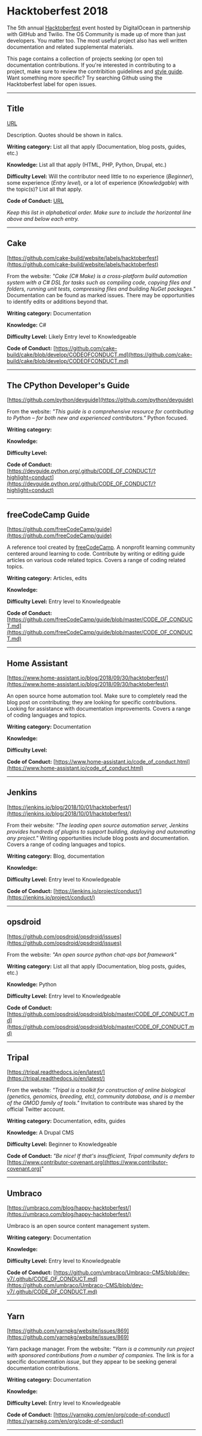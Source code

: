 # Hacktoberfest 2018
The 5th annual [Hacktoberfest](https://hacktoberfest.digitalocean.com) event hosted by DigitalOcean in partnership with GitHub and Twilio. The OS Community is made up of more than just developers. You matter too. The most useful project also has well written documentation and related supplemental materials.

This page contains a collection of projects seeking (or open to) documentation contributions. If you're interested in contributing to a project, make sure to review the contribition guidelines and [style guide](/styleguides.md). Want something more specific? Try searching Github using the Hacktoberfest label for open issues.

---

## Title
[URL](URL)

Description. Quotes should be shown in italics.  

**Writing category:** List all that apply (Documentation, blog posts, guides, etc.)

**Knowledge:** List all that apply (HTML, PHP, Python, Drupal, etc.)

**Difficulty Level:** Will the contributor need little to no experience (*Beginner*), some experience (*Entry level*), or a lot of experience (*Knowledgable*) with the topic(s)? List all that apply.

**Code of Conduct:** [URL](URL)

*Keep this list in alphabetical order. Make sure to include the horizontal line above and below each entry.*

___

## Cake
[https://github.com/cake-build/website/labels/hacktoberfest](https://github.com/cake-build/website/labels/hacktoberfest)

From the website: *"Cake (C# Make) is a cross-platform build automation system with a C# DSL for tasks such as compiling code, copying files and folders, running unit tests, compressing files and building NuGet packages."* Documentation can be found as marked issues. There may be opportunities to identify edits or additions beyond that.  

**Writing category:** Documentation

**Knowledge:** C#

**Difficulty Level:** Likely Entry level to Knowledgeable 

**Code of Conduct:** [https://github.com/cake-build/cake/blob/develop/CODEOFCONDUCT.md](https://github.com/cake-build/cake/blob/develop/CODEOFCONDUCT.md)

---

## The CPython Developer's Guide
[https://github.com/python/devguide](https://github.com/python/devguide)

From the website: *"This guide is a comprehensive resource for contributing to Python – for both new and experienced contributors."* Python focused. 

**Writing category:** 

**Knowledge:**

**Difficulty Level:**

**Code of Conduct:**  [https://devguide.python.org/.github/CODE_OF_CONDUCT/?highlight=conduct](https://devguide.python.org/.github/CODE_OF_CONDUCT/?highlight=conduct)


---

## freeCodeCamp Guide
[https://github.com/freeCodeCamp/guide](https://github.com/freeCodeCamp/guide)

A reference tool created by [freeCodeCamp](https://www.freecodecamp.org/). A nonprofit learning community centered around 
learning to code. Contribute by writing or editing guide articles on various code related topics. Covers a range of coding related topics.

**Writing category:** Articles, edits

**Knowledge:** 

**Difficulty Level:** Entry level to Knowledgeable

**Code of Conduct:** [https://github.com/freeCodeCamp/guide/blob/master/CODE_OF_CONDUCT.md](https://github.com/freeCodeCamp/guide/blob/master/CODE_OF_CONDUCT.md)

---

## Home Assistant
[https://www.home-assistant.io/blog/2018/09/30/hacktoberfest/](https://www.home-assistant.io/blog/2018/09/30/hacktoberfest/)

An open source home automation tool. Make sure to completely read the blog post on contributing; they are looking for specific contributions. Looking for assistance with documentation improvements. Covers a range of coding languages and topics.

**Writing category:**  Documentation

**Knowledge:**

**Difficulty Level:**

**Code of Conduct:** [https://www.home-assistant.io/code_of_conduct.html](https://www.home-assistant.io/code_of_conduct.html)

---

## Jenkins
[https://jenkins.io/blog/2018/10/01/hacktoberfest/](https://jenkins.io/blog/2018/10/01/hacktoberfest/)

From their website: *"The leading open source automation server, Jenkins provides hundreds of plugins to support building, deploying and automating any project."* Writing opportunities include blog posts and documentation. Covers a range of coding languages and topics.

**Writing category:** Blog, documentation

**Knowledge:**

**Difficulty Level:** Entry level to Knowledgeable

**Code of Conduct:** [https://jenkins.io/project/conduct/](https://jenkins.io/project/conduct/)

---

## opsdroid
[https://github.com/opsdroid/opsdroid/issues](https://github.com/opsdroid/opsdroid/issues)

From the website: *"An open source python chat-ops bot framework"*  

**Writing category:** List all that apply (Documentation, blog posts, guides, etc.)

**Knowledge:** Python

**Difficulty Level:** Entry level to Knowledgeable

**Code of Conduct:** [https://github.com/opsdroid/opsdroid/blob/master/CODE_OF_CONDUCT.md](https://github.com/opsdroid/opsdroid/blob/master/CODE_OF_CONDUCT.md)

---

## Tripal
[https://tripal.readthedocs.io/en/latest/](https://tripal.readthedocs.io/en/latest/)

From the website: *"Tripal is a toolkit for construction of online biological (genetics, genomics, breeding, etc), community database, and is a member of the GMOD family of tools."* Invitation to contribute was shared by the official Twitter account.  

**Writing category:** Documentation, edits, guides

**Knowledge:** A Drupal CMS

**Difficulty Level:** Beginner to Knowledgeable

**Code of Conduct:** *"Be nice! If that's insufficient, Tripal community defers to* [https://www.contributor-covenant.org](https://www.contributor-covenant.org)"

---

## Umbraco
[https://umbraco.com/blog/happy-hacktoberfest/](https://umbraco.com/blog/happy-hacktoberfest/)

Umbraco is an open source content management system.  

**Writing category:** Documentation

**Knowledge:** 

**Difficulty Level:** Entry level to Knowledgeable

**Code of Conduct:** [https://github.com/umbraco/Umbraco-CMS/blob/dev-v7/.github/CODE_OF_CONDUCT.md](https://github.com/umbraco/Umbraco-CMS/blob/dev-v7/.github/CODE_OF_CONDUCT.md)

---

## Yarn
[https://github.com/yarnpkg/website/issues/869](https://github.com/yarnpkg/website/issues/869)

Yarn package manager. From the website: *"Yarn is a community run project with sponsored contributions from a number of companies.* The link is for a specific documentation *issue*, but they appear to be seeking general documentation contributions. 

**Writing category:** Documentation

**Knowledge:**

**Difficulty Level:** Entry level to Knowledgeable

**Code of Conduct:** [https://yarnpkg.com/en/org/code-of-conduct](https://yarnpkg.com/en/org/code-of-conduct)

---



